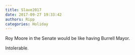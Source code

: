```yaml
---
title: Slave2017
date: 2017-09-27 19:33:42
authors: Ripp
categories: Holiday
---
```


 Roy Moore in the Senate would be like having Burrell Mayor.

Intolerable.
